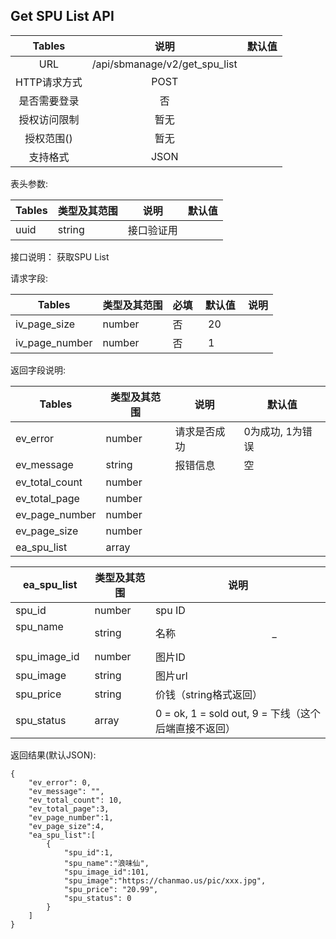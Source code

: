 
## Get SPU List API


|  Tables  |          说明          | 默认值  |
| :------: | :------------------: | :--: |
|   URL    | /api/sbmanage/v2/get_spu_list |      |
| HTTP请求方式 |         POST          |      |
|  是否需要登录  |          否           |      |
|  授权访问限制  |          暂无          |      |
|  授权范围()  |          暂无          |      |
|   支持格式   |         JSON         |      |


表头参数:

| Tables | 类型及其范围 | 说明    | 默认值  |
| ------ | ------ | ----- | ---- |
| uuid   | string | 接口验证用 |      |

接口说明：
获取SPU List

请求字段:

| Tables | 类型及其范围 | 必填  | 默认值  |  说明  |
| ------ | ------ | ----- | ---- | ---- |
| iv_page_size | number | 否 |  20  |  |
| iv_page_number | number | 否 |  1  |  |


返回字段说明:

| Tables     | 类型及其范围 | 说明       | 默认值        |
| ---------- | ------ | -------- | ---------- |
| ev_error   | number | 请求是否成功   | 0为成功, 1为错误 |
| ev_message | string | 报错信息     | 空          |
| ev_total_count | number |      |           |
| ev_total_page | number |      |           |
| ev_page_number | number |      |           |
| ev_page_size | number |      |           |
| ea_spu_list  | array  |  |          |

| ea_spu_list | 类型及其范围 | 说明          |
| --------------- | ------ | --------------------------------------- |
| spu_id          | number | spu ID                                  |
| spu_name           | string  | 名称                                    _  |
| spu_image_id         | number | 图片ID                                    |
| spu_image         | string | 图片url                                    |
| spu_price    | string | 价钱（string格式返回）                       |
| spu_status     | array  | 0 = ok, 1 = sold out, 9 = 下线（这个后端直接不返回） |


返回结果(默认JSON): 
```
{
    "ev_error": 0,
    "ev_message": "",
    "ev_total_count": 10,
    "ev_total_page":3,
    "ev_page_number":1,
    "ev_page_size":4,
    "ea_spu_list":[
        {
            "spu_id":1,
            "spu_name":"浪味仙",
            "spu_image_id":101,
            "spu_image":"https://chanmao.us/pic/xxx.jpg",
            "spu_price": "20.99",
            "spu_status": 0
        }
    ]
}
```

